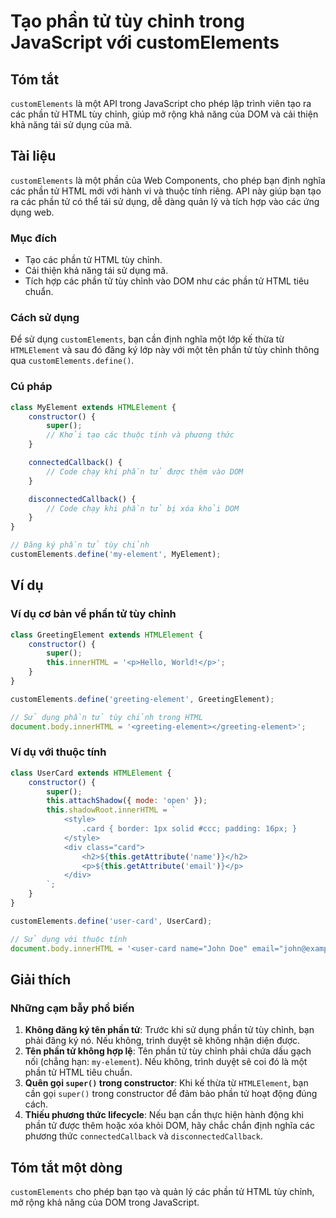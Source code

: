 <!--
Meta Description: # Tạo phần tử tùy chỉnh trong JavaScript với customElements ## Tóm tắt `customElements` là một API trong JavaScript cho phép lập trình viên tạo ra các...
Meta Keywords: phần, tùy, chỉnh, các, customelements
-->

# Tạo phần tử tùy chỉnh trong JavaScript với customElements

## Tóm tắt
`customElements` là một API trong JavaScript cho phép lập trình viên tạo ra các phần tử HTML tùy chỉnh, giúp mở rộng khả năng của DOM và cải thiện khả năng tái sử dụng của mã.

## Tài liệu
`customElements` là một phần của Web Components, cho phép bạn định nghĩa các phần tử HTML mới với hành vi và thuộc tính riêng. API này giúp bạn tạo ra các phần tử có thể tái sử dụng, dễ dàng quản lý và tích hợp vào các ứng dụng web.

### Mục đích
- Tạo các phần tử HTML tùy chỉnh.
- Cải thiện khả năng tái sử dụng mã.
- Tích hợp các phần tử tùy chỉnh vào DOM như các phần tử HTML tiêu chuẩn.

### Cách sử dụng
Để sử dụng `customElements`, bạn cần định nghĩa một lớp kế thừa từ `HTMLElement` và sau đó đăng ký lớp này với một tên phần tử tùy chỉnh thông qua `customElements.define()`.

### Cú pháp
```javascript
class MyElement extends HTMLElement {
    constructor() {
        super();
        // Khởi tạo các thuộc tính và phương thức
    }

    connectedCallback() {
        // Code chạy khi phần tử được thêm vào DOM
    }

    disconnectedCallback() {
        // Code chạy khi phần tử bị xóa khỏi DOM
    }
}

// Đăng ký phần tử tùy chỉnh
customElements.define('my-element', MyElement);
```

## Ví dụ
### Ví dụ cơ bản về phần tử tùy chỉnh
```javascript
class GreetingElement extends HTMLElement {
    constructor() {
        super();
        this.innerHTML = '<p>Hello, World!</p>';
    }
}

customElements.define('greeting-element', GreetingElement);

// Sử dụng phần tử tùy chỉnh trong HTML
document.body.innerHTML = '<greeting-element></greeting-element>';
```

### Ví dụ với thuộc tính
```javascript
class UserCard extends HTMLElement {
    constructor() {
        super();
        this.attachShadow({ mode: 'open' });
        this.shadowRoot.innerHTML = `
            <style>
                .card { border: 1px solid #ccc; padding: 16px; }
            </style>
            <div class="card">
                <h2>${this.getAttribute('name')}</h2>
                <p>${this.getAttribute('email')}</p>
            </div>
        `;
    }
}

customElements.define('user-card', UserCard);

// Sử dụng với thuộc tính
document.body.innerHTML = '<user-card name="John Doe" email="john@example.com"></user-card>';
```

## Giải thích
### Những cạm bẫy phổ biến
1. **Không đăng ký tên phần tử**: Trước khi sử dụng phần tử tùy chỉnh, bạn phải đăng ký nó. Nếu không, trình duyệt sẽ không nhận diện được.
2. **Tên phần tử không hợp lệ**: Tên phần tử tùy chỉnh phải chứa dấu gạch nối (chẳng hạn: `my-element`). Nếu không, trình duyệt sẽ coi đó là một phần tử HTML tiêu chuẩn.
3. **Quên gọi `super()` trong constructor**: Khi kế thừa từ `HTMLElement`, bạn cần gọi `super()` trong constructor để đảm bảo phần tử hoạt động đúng cách.
4. **Thiếu phương thức lifecycle**: Nếu bạn cần thực hiện hành động khi phần tử được thêm hoặc xóa khỏi DOM, hãy chắc chắn định nghĩa các phương thức `connectedCallback` và `disconnectedCallback`.

## Tóm tắt một dòng
`customElements` cho phép bạn tạo và quản lý các phần tử HTML tùy chỉnh, mở rộng khả năng của DOM trong JavaScript.